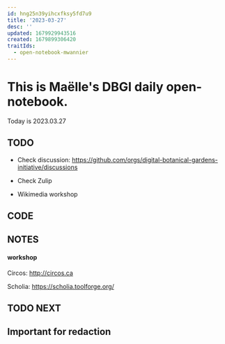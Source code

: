 ```yaml
---
id: hng25n39yihcxfksy5fd7u9
title: '2023-03-27'
desc: ''
updated: 1679929943516
created: 1679899306420
traitIds:
  - open-notebook-mwannier
---
```



# This is Maëlle's DBGI daily open-notebook.

Today is 2023.03.27


## TODO

- Check discussion: https://github.com/orgs/digital-botanical-gardens-initiative/discussions
- Check Zulip

- Wikimedia workshop

## CODE

## NOTES

#### workshop
Circos: http://circos.ca

Scholia: https://scholia.toolforge.org/

## TODO NEXT



## Important for redaction
